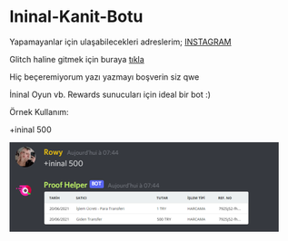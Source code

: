 # Ininal-Kanit-Botu

Yapamayanlar için ulaşabilecekleri adreslerim;
[INSTAGRAM](https://instagram.com/rowycik)

Glitch haline gitmek için buraya [tıkla](https://glitch.com/edit/#!/ininal-kanit-bot?path=README.md%3A1%3A0)

Hiç beçeremiyorum yazı yazmayı boşverin siz qwe

İninal Oyun vb. Rewards sunucuları için ideal bir bot :)

Örnek Kullanım:

+ininal 500

![İninalKanit](https://github.com/RowyHere/Ininal-Kanit-Botu/blob/main/Ornek/ornekresim.png)